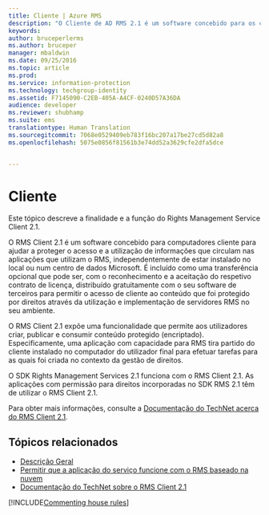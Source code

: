 ```yaml
---
title: Cliente | Azure RMS
description: "O Cliente de AD RMS 2.1 é um software concebido para os computadores cliente para ajudar a proteger o acesso e a utilização de informações"
keywords: 
author: bruceperlerms
ms.author: bruceper
manager: mbaldwin
ms.date: 09/25/2016
ms.topic: article
ms.prod: 
ms.service: information-protection
ms.technology: techgroup-identity
ms.assetid: F7145090-C2EB-405A-A4CF-0240D57A36DA
audience: developer
ms.reviewer: shubhamp
ms.suite: ems
translationtype: Human Translation
ms.sourcegitcommit: 7068e0529409eb783f16bc207a17be27cd5d82a8
ms.openlocfilehash: 5075e0856f81561b3e74dd52a3629cfe2dfa5dce


---
```


# <a name="client"></a>Cliente

Este tópico descreve a finalidade e a função do Rights Management Service Client 2.1.

O RMS Client 2.1 é um software concebido para computadores cliente para ajudar a proteger o acesso e a utilização de informações que circulam nas aplicações que utilizam o RMS, independentemente de estar instalado no local ou num centro de dados Microsoft. É incluído como uma transferência opcional que pode ser, com o reconhecimento e a aceitação do respetivo contrato de licença, distribuído gratuitamente com o seu software de terceiros para permitir o acesso de cliente ao conteúdo que foi protegido por direitos através da utilização e implementação de servidores RMS no seu ambiente.

O RMS Client 2.1 expõe uma funcionalidade que permite aos utilizadores criar, publicar e consumir conteúdo protegido (encriptado). Especificamente, uma aplicação com capacidade para RMS tira partido do cliente instalado no computador do utilizador final para efetuar tarefas para as quais foi criada no contexto da gestão de direitos.

O SDK Rights Management Services 2.1 funciona com o RMS Client 2.1. As aplicações com permissão para direitos incorporadas no SDK RMS 2.1 têm de utilizar o RMS Client 2.1.

Para obter mais informações, consulte a [Documentação do TechNet acerca do RMS Client 2.1](https://TechNet.Microsoft.Com/library/jj159267(WS.10).aspx).

## <a name="related-topics"></a>Tópicos relacionados

* [Descrição Geral](ad-rms-overview.md)
* [Permitir que a aplicação do serviço funcione com o RMS baseado na nuvem](how-to-use-file-api-with-aadrm-cloud.md)
* [Documentação do TechNet sobre o RMS Client 2.1](https://TechNet.Microsoft.Com/en-us/library/jj159267(WS.10).aspx)

[!INCLUDE[Commenting house rules](../includes/houserules.md)]


<!--HONumber=Jan17_HO4-->


